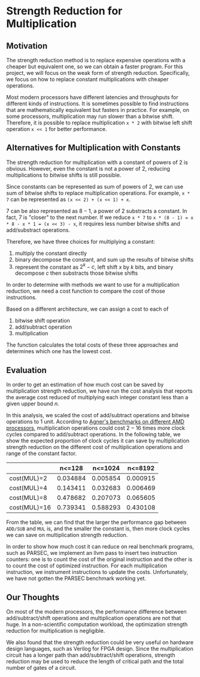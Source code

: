 # Strength Reduction for Multiplication

## Motivation

The strength reduction method is to replace expensive operations with a cheaper but equivalent one, so we can obtain a faster program. For this project, we will focus on the weak form of strength reduction. Specifically, we focus on how to replace constant multiplications with cheaper operations.

Most modern processors have different latencies and throughputs for different kinds of instructions. It is sometimes possible to find instructions that are mathematically equivalent but fasters in practice. For example, on some processors, multiplication may run slower than a bitwise shift. Therefore, it is possible to replace multiplication `x * 2` with bitwise left shift operation `x << 1` for better performance.

## Alternatives for Multiplication with Constants

The strength reduction for multiplication with a constant of powers of $2$ is obvious. However, even the constant is not a power of $2$, reducing multiplications to bitwise shifts is still possible.

Since constants can be represented as sum of powers of $2$, we can use sum of bitwise shifts to replace multiplication operations. For example, `x * 7` can be represented as `(x << 2) + (x << 1) + x`.

$7$ can be also represented as $8-1$, a power of $2$ substracts a constant. In fact, $7$ is "closer" to the next number. If we reduce `x * 7` to `x * (8 - 1) = x * 8 - x * 1 = (x << 3) - x`, it requires less number bitwise shifts and add/substract operations.

Therefore, we have three choices for multiplying a constant:

1. multiply the constant directly
2. binary decompose the constant, and sum up the results of bitwise shifts
3. represent the constant as $2^k-c$, left shift $x$ by $k$ bits, and binary decompose $c$ then substracts those bitwise shifts

In order to determine with methods we want to use for a multiplication reduction, we need a cost function to compare the cost of those instructions. 

Based on a different architecture, we can assign a cost to each of 

1. bitwise shift operation
2. add/subtract operation
3. multiplication

The function calculates the total costs of these three approaches and determines which one has the lowest cost.

## Evaluation

In order to get an estimation of how much cost can be saved by multiplication strength reduction, we have run the cost analysis that reports the average cost reduced of multiplying each integer constant less than a given upper bound $n$.

In this analysis, we scaled the cost of add/subtract operations and bitwise operations to $1$ unit. According to [Agner's benchmarks on different AMD processors](https://www.agner.org/optimize/instruction_tables.pdf), multiplication operations could cost $2-16$ times more clock cycles compared to add/subtract operations. In the following table, we show the expected proportion of clock cycles it can save by multiplication strength reduction on the different cost of multiplication operations and range of the constant factor.

||n<=128|n<=1024|n<=8192|
|---|---|---|---|
|cost(MUL)=2|0.034884|0.005854|0.000915|
|cost(MUL)=4|0.143411|0.032683|0.006469|
|cost(MUL)=8|0.478682|0.207073|0.065605|
|cost(MUL)=16|0.739341|0.588293|0.430108|

From the table, we can find that the larger the performance gap between `ADD/SUB` and `MUL` is, and the smaller the constant is, then more clock cycles we can save on multiplication strength reduction.

In order to show how much cost it can reduce on real benchmark programs, such as PARSEC, we implement an llvm pass to insert two instruction counters: one is to count the cost of the original instruction and the other is to count the cost of optimized instruction. For each multiplication instruction, we instrument instructions to update the costs. Unfortunately, we have not gotten the PARSEC benchmark working yet.

## Our Thoughts

On most of the modern processors, the performance difference between add/subtract/shift operations and multiplication operations are not that huge. In a non-scientific computation workload, the optimization strength reduction for multiplication is negligible.

We also found that the strength reduction could be very useful on hardware design languages, such as Verilog for FPGA design. Since the multiplication circuit has a longer path than add/subtract/shift operations, strength reduction may be used to reduce the length of critical path and the total number of gates of a circuit.
